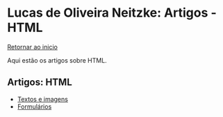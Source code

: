 # Lucas de Oliveira Neitzke: Artigos - HTML

[Retornar ao inicio](./README.md)

Aqui estão os artigos sobre HTML.

## Artigos: HTML

- [Textos e imagens](./articles/html/textoseimagens.md)
- [Formulários](./articles/html/formularios.md)
